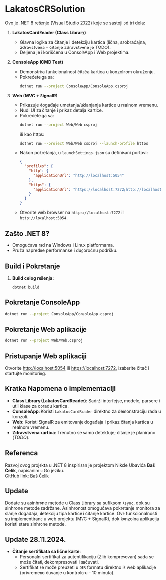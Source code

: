﻿# LakatosCRSolution

Ovo je .NET 8 rešenje (Visual Studio 2022) koje se sastoji od tri dela:

1. **LakatosCardReader (Class Library)**  
   - Glavna logika za čitanje i detekciju kartica (lična, saobraćajna, zdravstvena – čitanje zdravstvene je TODO).  
   - Deljena je i korišćena u ConsoleApp i Web projektima.

2. **ConsoleApp (CMD Test)**  
   - Demonstrira funkcionalnost čitača kartica u konzolnom okruženju.  
   - Pokrećete ga sa:
     ```bash
     dotnet run --project ConsoleApp/ConsoleApp.csproj
     ```

3. **Web (MVC + SignalR)**  
   - Prikazuje događaje umetanja/uklanjanja kartice u realnom vremenu.  
   - Nudi UI za čitanje i prikaz detalja kartice.  
   - Pokrećete ga sa:
     ```bash
     dotnet run --project Web/Web.csproj
     ```
     ili kao https:
     ```bash
     dotnet run --project Web/Web.csproj --launch-profile https
     ```
   - Nakon pokretanja, u `launchSettings.json` su definisani portovi:
     ```json
     {
       "profiles": {
         "http": {
           "applicationUrl": "http://localhost:5054"
         },
         "https": {
           "applicationUrl": "https://localhost:7272;http://localhost:5054"
         }
       }
     }
     ```
   - Otvorite web browser na `https://localhost:7272` ili `http://localhost:5054`.

## Zašto .NET 8?

- Omogućava rad na Windows i Linux platformama.
- Pruža napredne performanse i dugoročnu podršku.

## Build i Pokretanje

1. **Build celog rešenja:**
   ```bash
   dotnet build

## Pokretanje ConsoleApp
```bash
dotnet run --project ConsoleApp/ConsoleApp.csproj
```
## Pokretanje Web aplikacije

```bash
dotnet run --project Web/Web.csproj
````

## Pristupanje Web aplikaciji

Otvorite [http://localhost:5054](http://localhost:5054) ili [https://localhost:7272](https://localhost:7272), izaberite čitač i startujte monitoring.

## Kratka Napomena o Implementaciji

- **Class Library (LakatosCardReader)**: Sadrži interfejse, modele, parsere i util klase za obradu kartica.
- **ConsoleApp**: Koristi `LakatosCardReader` direktno za demonstraciju rada u konzoli.
- **Web**: Koristi SignalR za emitovanje događaja i prikaz čitanja kartica u realnom vremenu.
- **Zdravstvena kartica**: Trenutno se samo detektuje; čitanje je planirano (*TODO*).


## Referenca

Razvoj ovog projekta u .NET 8 inspirisan je projektom Nikole Ubavića **Baš Čelik**, napisanim u Go jeziku.  
GitHub link: [Baš Čelik](https://github.com/ubavic/bas-celik)

## Update

Dodate su asinhrone metode u Class Library sa sufiksom `Async`, dok su sinhrone metode zadržane. Asinhronost omogućava pokretanje monitora za slanje događaja, detekciju tipa kartice i čitanje kartice. Ove funkcionalnosti su implementirane u web projektu (MVC + SignalR), dok konzolna aplikacija koristi stare sinhrone metode.

## Update 28.11.2024.

- **Čitanje sertifikata sa lične karte**:
  - Personalni sertifikat za autentifikaciju (Zlib kompresovan) sada se može čitati, dekompresovati i sačuvati.
  - Sertifikat se može preuzeti u `DER` formatu direktno iz web aplikacije (privremeno čuvanje u kontroleru - 10 minuta).





